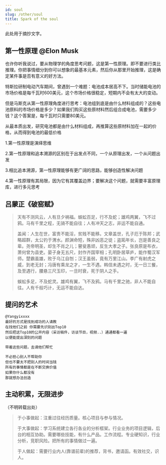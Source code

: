 ```yaml
---
id: soul
slug: /other/soul
title: Spark of the soul
---
```


此处用于摘抄文字。

## 第一性原理 @Elon Musk

也许你听我说过，要从物理学的角度思考问题，这是第一性原理。即不要进行类比推理。你把事情细分到你可以想象的最基本元素，然后你从那里开始推理，这是确定某件事是否有意义的好方法。

特斯拉研制电动汽车期间，曾遇到一个难题：电池成本居高不下。当时储能电池的市场价格是每千瓦时600美元，这个市场价格很稳定，短期内不会有太大的变动。

但是马斯克从第一性原理角度进行思考：电池组到底是由什么材料组成的？这些电池原料的市场价格是多少？如果我们购买这些原材料然后组合成电池，需要多少钱？这个答案是，每千瓦时只需要80美元。

从最本质出发，研究电池都是由什么材料组成，再推算这些原材料加在一起的价格，从而得到电池的最低价格

1.第一性原理是演绎思维

2.第一性原理和追本溯源的区别在于出发点不同，一个从原理出发，一个从问题出发

3.相比追本溯源，第一性原理能够有更广阔的思路，能够创造性解决问题

4.第一性原理有其局限，因为它有其覆盖边界；要解决这个问题，就需要丰富原理库，进行多元思考

## 吕蒙正《破窑赋》

>天有不测风云，人有旦夕祸福。蜈蚣百足，行不及蛇；雄鸡两翼，飞不过鸦。马有千里之程，无骑不能自往；人有冲天之志，非运不能自通。
>
>盖闻：人生在世，富贵不能淫，贫贱不能移。文章盖世，孔子厄于陈邦；武略超群，太公钓于渭水。颜渊命短，殊非凶恶之徒；盗跖年长，岂是善良之辈。尧帝明圣，却生不肖之儿；瞽叟愚顽，反生大孝之子。张良原是布衣，萧何曾为县吏。晏子身无五尺，封作齐国宰相；孔明卧居草庐，能作蜀汉军师。楚霸虽雄，败于乌江自刎；汉王虽弱，竟有万里江山。李广有射虎之威，到老无封；冯唐有乘龙之才，一生不遇。韩信未遇之时，无一日三餐，及至遇行，腰悬三尺玉印，一旦时衰，死于阴人之手。
>
>蜈蚣多足，不及蛇灵。雄鸡有翼，飞不及鸦。马有千里之驰，非人不能自往。人有千般巧计，无运不能自达。

## 提问的艺术

```
@Yangyixxxx
最好的方式是找到成功的人请教
在找他们之前 你需要先识别出Top10
然后把这Top10的公开内容（采访稿件，访谈节目，视频..）通通都看一遍
以便能提出深刻的问题

带着这些问题，去请他们帮忙

不必担心别人不帮助你
但也不要太不把别人的时间当钱
所有的事情都是在不断交换价值
如果你什么都没有
那就想办法创造

```

## 主动积累，无限进步

（不明转载出处）

> 于小事做起：注重过往经历质量。核心项目与参与情况。
>
> 于大事做起：学习系统建立各行各业的分析框架。行业业务的项目逻辑，后台的相互协助。需要哪些技能，有什么产品。工作流程。专业硬知识，行业分析，竞职风险。把所有的事情做过一遍。
>
> 于人做起：需要行业内人(靠谱前辈)的推荐，背书，邀请函。有效社交，识人。  
